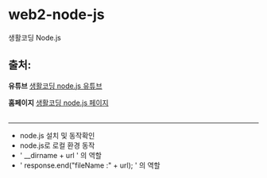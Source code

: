 # web2-node-js
생활코딩 Node.js 

## 출처:
**유튜브**
[생활코딩 node.js 유튜브](https://youtu.be/3RS_A87IAPA)

**홈페이지**
[생활코딩 node.js 페이지](https://opentutorials.org/course/3332/21032)
<br><br/>

---

- node.js 설치 및 동작확인
- node.js로 로컬 환경 동작
- ' __dirname + url ' 의 역할
- ' response.end("fileName :" + url); ' 의 역할
